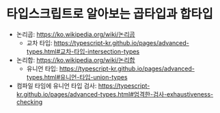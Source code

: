 # 타입스크립트로 알아보는 곱타입과 합타입

- 논리곱: https://ko.wikipedia.org/wiki/논리곱
  - 교차 타입: https://typescript-kr.github.io/pages/advanced-types.html#교차-타입-intersection-types
- 논리합: https://ko.wikipedia.org/wiki/논리합
  - 유니언 타입: https://typescript-kr.github.io/pages/advanced-types.html#유니언-타입-union-types
- 컴파일 타임에 유니언 타입 검사: https://typescript-kr.github.io/pages/advanced-types.html#엄격한-검사-exhaustiveness-checking
